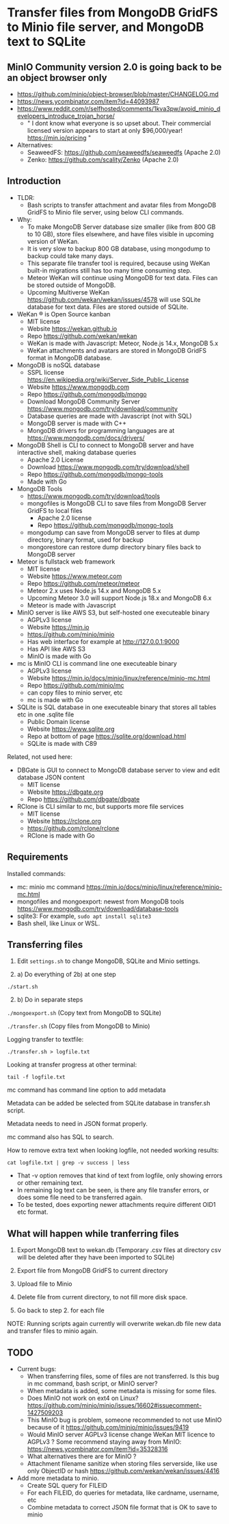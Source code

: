 # Transfer files from MongoDB GridFS to Minio file server, and MongoDB text to SQLite

## MinIO Community version 2.0 is going back to be an object browser only

- https://github.com/minio/object-browser/blob/master/CHANGELOG.md
- https://news.ycombinator.com/item?id=44093987
- https://www.reddit.com/r/selfhosted/comments/1kva3pw/avoid_minio_developers_introduce_trojan_horse/
  - " I dont know what everyone is so upset about. Their commercial licensed version appears to start at only $96,000/year! https://min.io/pricing "
- Alternatives:
  - SeaweedFS: https://github.com/seaweedfs/seaweedfs (Apache 2.0)
  - Zenko: https://github.com/scality/Zenko (Apache 2.0)

## Introduction

- TLDR:
  - Bash scripts to transfer attachment and avatar files from MongoDB GridFS to Minio file server, using below CLI commands.
- Why:
  - To make MongoDB Server database size smaller (like from 800 GB to 10 GB), store files elsewhere, and have files visible in upcoming version of WeKan.
  - It is very slow to backup 800 GB database, using mongodump to backup could take many days.
  - This separate file transfer tool is required, because using WeKan built-in migrations still has too many time consuming step.
  - Meteor WeKan will continue using MongoDB for text data. Files can be stored outside of MongoDB.
  - Upcoming Multiverse WeKan https://github.com/wekan/wekan/issues/4578 will use SQLite database for text data. Files are stored outside of SQLite.
- WeKan ® is Open Source kanban
  - MIT license
  - Website https://wekan.github.io
  - Repo https://github.com/wekan/wekan
  - WeKan is made with Javascript: Meteor, Node.js 14.x, MongoDB 5.x
  - WeKan attachments and avatars are stored in MongoDB GridFS format in MongoDB database.
- MongoDB is noSQL database
  - SSPL license https://en.wikipedia.org/wiki/Server_Side_Public_License
  - Website https://www.mongodb.com
  - Repo https://github.com/mongodb/mongo
  - Download MongoDB Community Server https://www.mongodb.com/try/download/community
  - Database queries are made with Javascript (not with SQL)
  - MongoDB server is made with C++
  - MongoDB drivers for programming languages are at https://www.mongodb.com/docs/drivers/
- MongoDB Shell is CLI to connect to MongoDB server and have interactive shell, making database queries
  - Apache 2.0 License
  - Download https://www.mongodb.com/try/download/shell
  - Repo https://github.com/mongodb/mongo-tools
  - Made with Go
- MongoDB Tools
  - https://www.mongodb.com/try/download/tools
  - mongofiles is MongoDB CLI to save files from MongoDB Server GridFS to local files
    - Apache 2.0 license
    - Repo https://github.com/mongodb/mongo-tools
  - mongodump can save from MongoDB server to files at dump directory, binary format, used for backup
  - mongorestore can restore dump directory binary files back to MongoDB server
- Meteor is fullstack web framework
  - MIT license
  - Website https://www.meteor.com
  - Repo https://github.com/meteor/meteor
  - Meteor 2.x uses Node.js 14.x and MongoDB 5.x
  - Upcoming Meteor 3.0 will support Node.js 18.x and MongoDB 6.x
  - Meteor is made with Javascript
- MinIO server is like AWS S3, but self-hosted one executeable binary
  - AGPLv3 license
  - Website https://min.io
  - https://github.com/minio/minio
  - Has web interface for example at http://127.0.0.1:9000
  - Has API like AWS S3
  - MinIO is made with Go
- mc is MinIO CLI is command line one executeable binary
  - AGPLv3 license
  - Website https://min.io/docs/minio/linux/reference/minio-mc.html
  - Repo  https://github.com/minio/mc
  - can copy files to minio server, etc
  - mc is made with Go
- SQLite is SQL database in one executeable binary that stores all tables etc in one .sqlite file
  - Public Domain license
  - Website https://www.sqlite.org
  - Repo at bottom of page https://sqlite.org/download.html
  - SQLite is made with C89

Related, not used here:

- DBGate is GUI to connect to MongoDB database server to view and edit database JSON content
  - MIT license
  - Website https://dbgate.org
  - Repo https://github.com/dbgate/dbgate
- RClone is CLI similar to mc, but supports more file services
  - MIT license
  - Website https://rclone.org
  - https://github.com/rclone/rclone
  - RClone is made with Go

## Requirements

Installed commands:

- mc: minio mc command https://min.io/docs/minio/linux/reference/minio-mc.html
- mongofiles and mongoexport: newest from MongoDB tools https://www.mongodb.com/try/download/database-tools
- sqlite3: For example, `sudo apt install sqlite3`
- Bash shell, like Linux or WSL.

## Transferring files

1. Edit `settings.sh` to change MongoDB, SQLite and Minio settings.

2. a) Do everything of 2b) at one step

 `./start.sh`

2. b) Do in separate steps

`./mongoexport.sh` (Copy text from MongoDB to SQLite)

`./transfer.sh` (Copy files from MongoDB to Minio)

Logging transfer to textfile:

`./transfer.sh > logfile.txt`

Looking at transfer progress at other terminal:

`tail -f logfile.txt`

mc command has command line option to add metadata

Metadata can be added be selected from SQLite database in transfer.sh script.

Metadata needs to need in JSON format properly.

mc command also has SQL to search.

How to remove extra text when looking logfile, not needed working results:
```
cat logfile.txt | grep -v success | less
```
- That -v option removes that kind of text from logfile, only showing errors or other remaining text.
- In remaining log text can be seen, is there any file transfer errors, or does some file need to be transferred again.
- To be tested, does exporting newer attachments require different OID1 etc format.

## What will happen while tranferring files

1. Export MongoDB text to wekan.db (Temporary .csv files at directory csv will be deleted after they have been imported to SQLite)

2. Export file from MongoDB GridFS to current directory

3. Upload file to Minio

4. Delete file from current directory, to not fill more disk space.

5. Go back to step 2. for each file

NOTE: Running scripts again currently will overwrite wekan.db file new data and transfer files to minio again.


## TODO

- Current bugs:
  - When transferring files, some of files are not transferred. Is this bug in mc command, bash script, or MinIO server?
  - When metadata is added, some metadata is missing for some files.
  - Does MinIO not work on ext4 on Linux? https://github.com/minio/minio/issues/16602#issuecomment-1427509203
  - This MinIO bug is problem, someone recommended to not use MinIO because of it https://github.com/minio/minio/issues/9419
  - Would MinIO server AGPLv3 license change WeKan MIT licence to AGPLv3 ? Some recommend staying away from MinIO: https://news.ycombinator.com/item?id=35328316
  - What alternatives there are for MinIO ?
  - Attachment filename sanitize when storing files serverside, like use only ObjectID or hash https://github.com/wekan/wekan/issues/4416
- Add more metadata to minio.
  - Create SQL query for FILEID
  - For each FILEID, do queries for metadata, like cardname, username, etc
  - Combine metadata to correct JSON file format that is OK to save to minio
